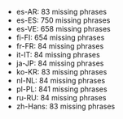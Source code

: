- es-AR: 83 missing phrases
- es-ES: 750 missing phrases
- es-VE: 658 missing phrases
- fi-FI: 654 missing phrases
- fr-FR: 84 missing phrases
- it-IT: 84 missing phrases
- ja-JP: 84 missing phrases
- ko-KR: 83 missing phrases
- nl-NL: 84 missing phrases
- pl-PL: 841 missing phrases
- ru-RU: 84 missing phrases
- zh-Hans: 83 missing phrases
